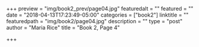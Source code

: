 +++
preview = "img/book2_prev/page04.jpg"
featuredalt = ""
featured = ""
date = "2018-04-13T17:23:49-05:00"
categories = ["book2"]
linktitle = ""
featuredpath = "img/book2/page04.jpg"
description = ""
type = "post"
author = "Maria Rice"
title = "Book 2, Page 4"

+++

